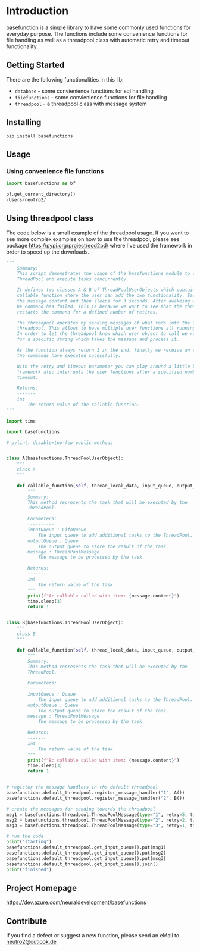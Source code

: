 # Introduction

basefunction is a simple library to have some commonly used functions for everyday purpose.  The functions include some
convenience functions for file handling as well as a threadpool class with automatic retry and timeout functionality.  

## Getting Started

There are the following functionalities in this lib:

- `database` - some convienience functions for sql handling
- `filefunctions` - some convienience functions for file handling
- `threadpool` - a threadpool class with message system

## Installing

```
pip install basefunctions
```

## Usage

### Using convenience file functions

```python
import basefunctions as bf

bf.get_current_directory()
/Users/neutro2/
```

## Using threadpool class

The code below is a small example of the threadpool usage. If you want to see more complex examples on how to use the threadpool, please see package <https://pypi.org/project/eod2pd/> where I've used the framework in order to speed up the downloads.

```python
"""
    Summary:
    This script demonstrates the usage of the basefunctions module to create a
    ThreadPool and execute tasks concurrently.

    It defines two classes A & B of ThreadPoolUserObjects which contains the working functions
    callable_function where the user can add the own functionality. Each working function prints
    the message content and then sleeps for 3 seconds. After awakeing we return 1 to signal that
    he command has failed. This is because we want to see that the threadpool automatically
    restarts the command for a defined number of retires.

    The threadpool operates by sending messages of what todo into the input queues of the
    threadpool. This allows to have multiple user functions all running with the same thread pool.
    In order to let the threadpool know which user object to call we register message handlers
    for a specific string which takes the message and process it.

    As the function always return 1 in the end, finally we receive an error message that none of
    the commands have executed sucessfully.

    With the retry and timeout parameter you can play around a little bit and see that the
    framework also interrupts the user functions after a specified number of seconds and reports a
    timeout.

    Returns:
    -------
    int
        The return value of the callable function.
"""

import time

import basefunctions

# pylint: disable=too-few-public-methods


class A(basefunctions.ThreadPoolUserObject):
    """
    class A
    """

    def callable_function(self, thread_local_data, input_queue, output_queue, message) -> int:
        """
        Summary:
        This method represents the task that will be executed by the
        ThreadPool.

        Parameters:
        ----------
        inputQueue : LifoQueue
            The input queue to add additional tasks to the ThreadPool.
        outputQueue : Queue
            The output queue to store the result of the task.
        message : ThreadPoolMessage
            The message to be processed by the task.

        Returns:
        -------
        int
            The return value of the task.
        """
        print(f"A: callable called with item: {message.content}")
        time.sleep(3)
        return 1


class B(basefunctions.ThreadPoolUserObject):
    """
    class B
    """

    def callable_function(self, thread_local_data, input_queue, output_queue, message) -> int:
        """
        Summary:
        This method represents the task that will be executed by the
        ThreadPool.

        Parameters:
        ----------
        inputQueue : Queue
            The input queue to add additional tasks to the ThreadPool.
        outputQueue : Queue
            The output queue to store the result of the task.
        message : ThreadPoolMessage
            The message to be processed by the task.

        Returns:
        -------
        int
            The return value of the task.
        """
        print(f"B: callable called with item: {message.content}")
        time.sleep(3)
        return 1


# register the message handlers in the default threadpool
basefunctions.default_threadpool.register_message_handler("1", A())
basefunctions.default_threadpool.register_message_handler("2", B())

# create the messages for sending towards the threadpool
msg1 = basefunctions.threadpool.ThreadPoolMessage(type="1", retry=5, timeout=5, content="1")
msg2 = basefunctions.threadpool.ThreadPoolMessage(type="2", retry=2, timeout=5, content="2")
msg3 = basefunctions.threadpool.ThreadPoolMessage(type="3", retry=1, timeout=5, content="3")

# run the code
print("starting")
basefunctions.default_threadpool.get_input_queue().put(msg1)
basefunctions.default_threadpool.get_input_queue().put(msg2)
basefunctions.default_threadpool.get_input_queue().put(msg3)
basefunctions.default_threadpool.get_input_queue().join()
print("finished")
```

## Project Homepage

<https://dev.azure.com/neuraldevelopment/basefunctions>

## Contribute

If you find a defect or suggest a new function, please send an eMail to <neutro2@outlook.de>
